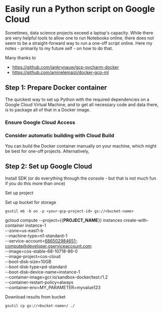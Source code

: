 # Easily run a Python script on Google Cloud

Sometimes, data science projects exceed a laptop's capacity. While there are very helpful tools to allow one to run Notebooks online, there does not seem to be a straight-forward way to run a one-off script online. Here my notes - primarily to my future self - on how to do that.

Many thanks to
- https://github.com/jankrynauw/gcp-pycharm-docker
- https://github.com/aminelemaizi/docker-gcp-ml

## Step 1: Prepare Docker container

The quickest way to set up Python with the required dependencies on a Google Cloud Virtual Machine, and to get all necessary code and data there, is to package all of that in a Docker image. 

### Ensure Google Cloud Access

### Consider automatic building with Cloud Build

You can build the Docker container manually on your machine, which might be best for one-off projects. Alternatively,

## Step 2: Set up Google Cloud

Install SDK (or do everything through the console - but that is not much fun if you do this more than once)

Set up project

Set up bucket for storage

    gsutil mb -b on -p <your-gcp-project-id> gs://<bucket-name>


gcloud compute --project={{__PROJECT_NAME__}} instances create-with-container instance-1 \
  --zone=us-east1-b \
  --machine-type=n1-standard-1  \
  --service-account=686502984651-compute@developer.gserviceaccount.com \
  --image=cos-stable-68-10718-86-0 \
  --image-project=cos-cloud \
  --boot-disk-size=10GB \
  --boot-disk-type=pd-standard \
  --boot-disk-device-name=instance-1 \
  --container-image=gcr.io/sandbox-docker/test:r1.2 \
  --container-restart-policy=always \
  --container-env=MY_PARAMETER=myvalue123

Download results from bucket

    gsutil cp gs://<bucket-name>/ ./